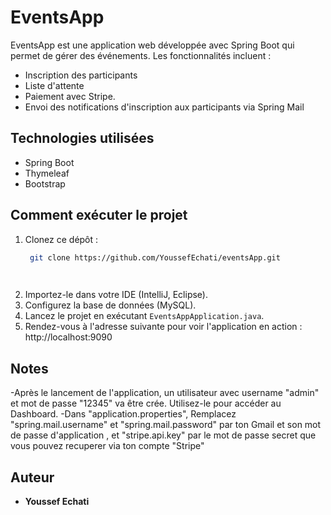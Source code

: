 ﻿# EventsApp

EventsApp est une application web développée avec Spring Boot qui permet de gérer des événements. Les fonctionnalités incluent :
- Inscription des participants
- Liste d'attente
- Paiement avec Stripe. 
- Envoi des notifications d'inscription aux participants via Spring Mail 

## Technologies utilisées
- Spring Boot
- Thymeleaf
- Bootstrap


## Comment exécuter le projet
1. Clonez ce dépôt :
   ```bash
    git clone https://github.com/YoussefEchati/eventsApp.git

  
2. Importez-le dans votre IDE (IntelliJ, Eclipse).
3. Configurez la base de données (MySQL).
4. Lancez le projet en exécutant `EventsAppApplication.java`.
5. Rendez-vous à l'adresse suivante pour voir l'application en action : http://localhost:9090

## Notes
-Après le lancement de l'application, un utilisateur avec username "admin" et mot de passe "12345" va être crée. Utilisez-le pour accéder au Dashboard.
-Dans "application.properties", Remplacez "spring.mail.username" et "spring.mail.password" par ton Gmail et son mot de passe d'application , et "stripe.api.key" par le mot de passe secret que vous pouvez recuperer via ton compte "Stripe" 

## Auteur
- **Youssef Echati**  



